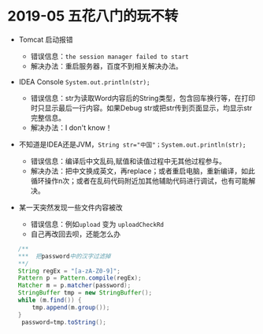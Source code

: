 # 2019-05  五花八门的玩不转
+  Tomcat 启动报错
   + 错误信息：`the session manager failed to start`
   + 解决办法：重启服务器，百度不到相关解决办法。

+ IDEA Console `System.out.println(str);`
   + 错误信息：str为读取Word内容后的String类型，包含回车换行等，在打印时只显示最后一行内容。如果Debug str或把str传到页面显示，均显示str完整信息。
   + 解决办法：I don't know！


+ 不知道是IDEA还是JVM，`String str="中国"；System.out.println(str);`
   + 错误信息：编译后中文乱码,赋值和读值过程中无其他过程参与。
   + 解决办法：把中文换成英文，再replace；或者重启电脑，重新编译，如此循环操作n次；或者在乱码代码附近加其他辅助代码进行调试，也有可能解决。
   
   
+ 某一天突然发现一些文件内容被改
   + 错误信息：例如`upload` 变为 `uploadCheckRd`
   + 自己再改回去呗，还能怎么办


```java
   /**
   ***  把password中的汉字过滤掉
   **/
   String regEx = "[a-zA-Z0-9]";
   Pattern p = Pattern.compile(regEx);
   Matcher m = p.matcher(password);
   StringBuffer tmp = new StringBuffer();
   while (m.find()) {
       tmp.append(m.group());
   }
    password=tmp.toString();



